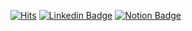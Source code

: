 [![Hits](https://hits.seeyoufarm.com/api/count/incr/badge.svg?url=https%3A%2F%2Fgithub.com%2Fkimjh96&count_bg=%233D76C8&title_bg=%23555555&icon=&icon_color=%23E7E7E7&title=Hits&edge_flat=false)](https://hits.seeyoufarm.com)
[![Linkedin Badge](https://img.shields.io/badge/-LinkedIn-blue?style=flat-square&logo=Linkedin&logoColor=white&link=https://www.linkedin.com/in/kimjh96)](https://www.linkedin.com/in/kimjh96)
[![Notion Badge](https://img.shields.io/badge/-Notion-black?style=flat-square&logo=Notion&logoColor=white&link=https://www.notion.so/kimjh96/03de761aeb42408abb71314f9e524d90)](https://kimjh96.notion.site/kimjh96/6b4bb22d814f4155bb4fb9e15a617e1e)

